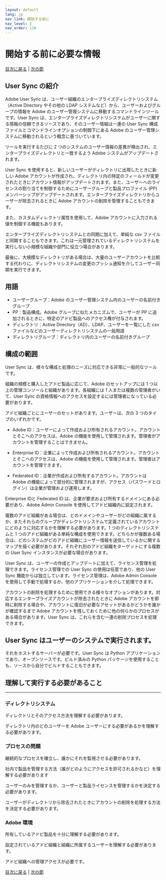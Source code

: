 ```yaml
---
layout: default
lang: jp
nav_link: 開始する前に
nav_level: 2
nav_order: 110
---
```


# 開始する前に必要な情報

[目次に戻る](index.md) \| [次の節](layout_orgs.md)

## User Sync の紹介

Adobe User Sync は、ユーザー組織のエンタープライズディレクトリシステム（Active Directory やその他の LDAP システムなど）から、ユーザーおよびグループの情報を Adobe のユーザー管理システムに移動するコマンドラインツールです。User Sync は、エンタープライズディレクトリシステムがユーザーに関する情報の信頼できるソースであり、そのユーザー情報は一連の User Sync 構成ファイルとコマンドラインオプションの制御下にある Adobe のユーザー管理システムに移動されるという概念に基づいています。

ツールを実行するたびに 2 つのシステムのユーザー情報の差異が検出され、エンタープライズディレクトリと一致するよう Adobe システムがアップデートされます。

User Sync を使用すると、新しいユーザーがディレクトリに出現したときに新しい Adobe アカウントが作成され、ディレクトリ内の特定のフィールドが変更されたときにアカウント情報がアップデートされます。また、ユーザーへのライセンスの割り当てを制御するためにユーザーグループと製品プロファイル (PP)メンバーシップがアップデートされます。エンタープライズディレクトリからユーザーが除去されるときに Adobe アカウントの削除を管理することもできます。

また、カスタムディレクトリ属性を使用して、Adobe アカウントに入力される値を制御する機能もあります。

エンタープライズディレクトリシステムとの同期に加えて、単純な csv ファイルと同期することもできます。これは一元管理されているディレクトリシステムを実行しない小規模な組織や部門に役立つ場合があります。

最後に、大規模なディレクトリがある場合は、大量のユーザーアカウントを比較する代わりに、ディレクトリシステムの変更のプッシュ通知を介してユーザー同期を実行できます。

## 用語

- ユーザーグループ：Adobe のユーザー管理システム内のユーザーの名前付きグループ
- PP：製品構成。Adobe グループに似たメカニズムで、ユーザーが PP に追加されるときに、特定のアドビ製品へのアクセス権が付与されます。
- ディレクトリ：Active Directory（AD）、LDAP、ユーザーを一覧にした csv ファイルなどのユーザーディレクトリシステムの一般用語
- ディレクトリグループ：ディレクトリ内のユーザーの名前付きグループ

 

## 構成の範囲
User Sync は、様々な構成と処理のニーズに対応できる非常に一般的なツールです。

組織の規模と購入したアドビ製品に応じて、Adobe のセットアップには 1 つ以上の管理コンソールと組織があります。各組織には 1 人または複数の管理者がいて、User Sync の資格情報へのアクセスを設定するには管理者になっている必要があります。

アドビ組織ごとにユーザーのセットがあります。ユーザーは、次の 3 つのタイプのいずれかです。

- Adobe ID：ユーザーによって作成および所有されるアカウント。アカウントとそこへのアクセスは、Adobe の機能を使用して管理されます。管理者がアカウントを管理することはできません。

- Enterprise ID：企業によって作成および所有されるアカウント。アカウントとそこへのアクセスは、Adobe の機能を使用して管理されます。管理者はアカウントを管理できます。

- Federated ID：企業が作成および所有するアカウント。アカウントは Adobe の機能によって部分的に管理されますが、アクセス（パスワードとログイン）は企業が管理および運用します。

Enterprise IDと Federated ID は、企業が要求および所有するドメインにある必要があり、Adobe Admin Console を使用してアドビ組織内に設定されます。

複数のアドビ組織がある場合は、どのドメインやユーザーがどの組織に属するか、またそれらのグループがディレクトリシステムで定義されているアカウントにどのように対応するかを理解する必要があります。1 つのディレクトリシステムと 1 つのアドビ組織がある単純な構成を使用できます。どちらかが複数ある場合は、どのシステムがどのアドビ組織にユーザー情報を送信しているかに関するマップを描く必要があります。それぞれ別のアドビ組織をターゲットにする複数の User Sync インスタンスが必要な場合があります。

User Sync は、ユーザーの作成とアップデートに加えて、ライセンス管理を処理できます。ライセンス管理での User Sync の使用は任意であり、他の User Sync 機能からは独立しています。ライセンス管理は、Adobe Admin Console を使用して手動で処理するか、他のアプリケーションを介して処理できます。

アカウントの削除を処理するために使用できる様々なオプションがあります。対応するエンタープライズアカウントが除去されたときに Adobe アカウントを即時に削除する場合や、アカウントに復旧が必要なアセットがあるかどうかを誰かが確認するまで Adobe アカウントを残しておくために他の何らかのプロセスがある場合があります。User Sync は、これらを含む一連の削除プロセスを処理できます。


## User Sync はユーザーのシステムで実行されます。
それをホストするサーバーが必要です。User Sync は Python アプリケーションであり、オープンソースです。ビルド済みの Python パッケージを使用することも、ソースから自分でビルドすることもできます。

## 理解して実行する必要があること

----------

### ディレクトリシステム
ディレクトリとそのアクセス方法を理解する必要があります。

ディレクトリ内のどのユーザーを Adobe ユーザーにする必要があるかを理解する必要があります。

### プロセスの問題
継続的なプロセスを確立し、誰かにそれを監視させる必要があります。

社内で製品を管理する方法（誰がどのようにアクセスを許可されるかなど）を理解する必要があります

ユーザーのみを管理するか、ユーザーと製品ライセンスを管理するかを決定する必要があります。

ユーザーがディレクトリから除去されたときにアカウントの削除を処理する方法を決定する必要があります。

### Adobe 環境
所有しているアドビ製品を十分に理解する必要があります。

設定されているアドビ組織と組織に所属するユーザーを理解する必要があります。

アドビ組織への管理アクセスが必要です。

[目次に戻る](index.md) \|  [次の節](layout_orgs.md)
